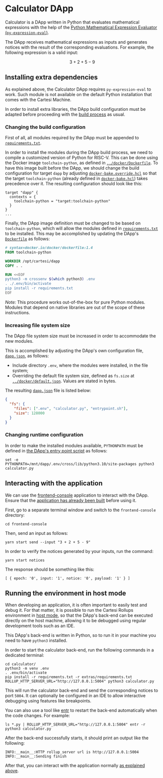 # Calculator DApp

Calculator is a DApp written in Python that evaluates mathematical expressions with the help of the [Python Mathematical Expression Evaluator (`py-expression-eval`)](https://pypi.org/project/py-expression-eval/).

The DApp receives mathematical expressions as inputs and generates notices with the result of the corresponding evaluations.
For example, the following expression is a valid input:

```math
3 + 2 + 5 - 9
```

## Installing extra dependencies

As explained above, the Calculator DApp requires `py-expression-eval` to work.
Such module is not available on the default Python installation that comes with the Cartesi Machine.

In order to install extra libraries, the DApp build configuration must be adapted before proceeding with the [build process](../README.md#building) as usual.

### Changing the build configuration

First of all, all modules required by the DApp must be appended to [`requirements.txt`](./requirements.txt).

In order to install the modules during the DApp build process, we need to compile a customized version of Python for RISC-V. This can be done using the Docker image `toolchain-python`, as defined in [`../docker/Dockerfile`](../docker/Dockerfile).
To have this image built before the DApp, we should change the build configuration for target `dapp` by adjusting [`docker-bake.override.hcl`](./docker-bake.override.hcl) so that the target `toolchain-python` (already defined in [`docker-bake.hcl`](./docker-bake.hcl)) takes precedence over it.
The resulting configuration should look like this:

```hcl
target "dapp" {
  contexts = {
    toolchain-python = "target:toolchain-python"
  }
}
...
```

Finally, the DApp image definition must be changed to be based on `toolchain-python`, which will allow the modules defined in [`requirements.txt`](./requirements.txt) to be installed.
This may be accomplished by updating the DApp's [`Dockerfile`](./Dockerfile) as follows:

```Dockerfile
# syntax=docker.io/docker/dockerfile:1.4
FROM toolchain-python

WORKDIR /opt/cartesi/dapp
COPY . .

RUN <<EOF
python3 -m crossenv $(which python3) .env
. ./.env/bin/activate
pip install -r requirements.txt
EOF
```

_Note:_ This procedure works out-of-the-box for pure Python modules. Modules that depend on native libraries are out of the scope of these instructions.

### Increasing file system size

The DApp file system size must be increased in order to accommodate the new modules.

This is accomplished by adjusting the DApp's own configuration file, [`dapp.json`](./dapp.json), as follows:

- Include directory `.env`, where the modules were installed, in the file system;
- Overriding the default file system size, defined as `fs.size` at [`../docker/default.json`](../docker/default.json). Values are stated in bytes.

The resulting [`dapp.json`](./dapp.json) file is listed below:

```json
{
  "fs": {
    "files": [".env", "calculator.py", "entrypoint.sh"],
    "size": 128000
  }
}
```

### Changing runtime configuration

In order to make the installed modules available, `PYTHONPATH` must be defined in [the DApp's entry point script](./entrypoint.sh) as follows:

```shell
set -e
PYTHONPATH=/mnt/dapp/.env/cross/lib/python3.10/site-packages python3 calculator.py
```

## Interacting with the application

We can use the [frontend-console](../frontend-console) application to interact with the DApp.
Ensure that the [application has already been built](../frontend-console/README.md#building) before using it.

First, go to a separate terminal window and switch to the `frontend-console` directory:

```shell
cd frontend-console
```

Then, send an input as follows:

```shell
yarn start send --input "3 + 2 + 5 - 9"
```

In order to verify the notices generated by your inputs, run the command:

```shell
yarn start notices
```

The response should be something like this:

```shell
[ { epoch: '0', input: '1', notice: '0', payload: '1' } ]
```

## Running the environment in host mode

When developing an application, it is often important to easily test and debug it. For that matter, it is possible to run the Cartesi Rollups environment in [host mode](../README.md#host-mode), so that the DApp's back-end can be executed directly on the host machine, allowing it to be debugged using regular development tools such as an IDE.

This DApp's back-end is written in Python, so to run it in your machine you need to have `python3` installed.

In order to start the calculator back-end, run the following commands in a dedicated terminal:

```shell
cd calculator/
python3 -m venv .env
. .env/bin/activate
pip install -r requirements.txt -r extras/requirements.txt
ROLLUP_HTTP_SERVER_URL="http://127.0.0.1:5004" python3 calculator.py
```

This will run the calculator back-end and send the corresponding notices to port `5004`.
It can optionally be configured in an IDE to allow interactive debugging using features like breakpoints.

You can also use a tool like [entr](https://eradman.com/entrproject/) to restart the back-end automatically when the code changes. For example:

```shell
ls *.py | ROLLUP_HTTP_SERVER_URL="http://127.0.0.1:5004" entr -r python3 calculator.py
```

After the back-end successfully starts, it should print an output like the following:

```log
INFO:__main__:HTTP rollup_server url is http://127.0.0.1:5004
INFO:__main__:Sending finish
```

After that, you can interact with the application normally [as explained above](#interacting-with-the-application).
